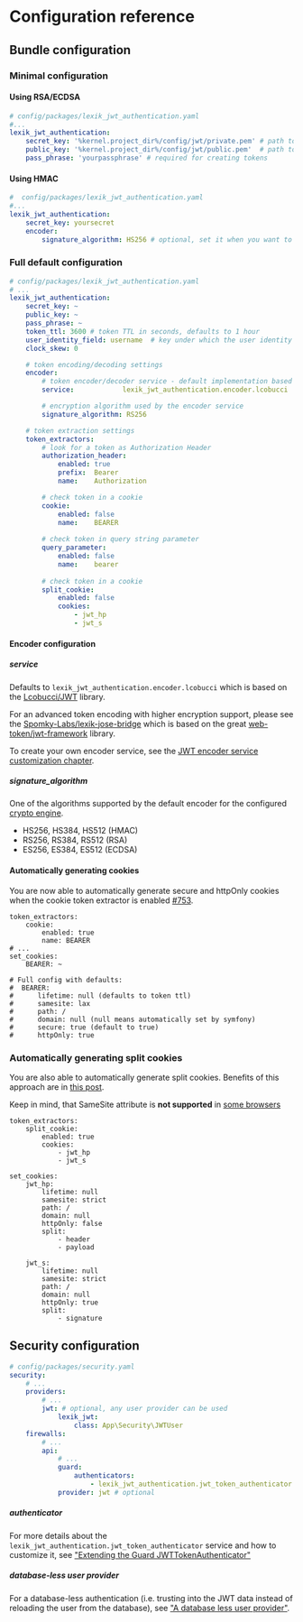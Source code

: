 Configuration reference
=======================

Bundle configuration
---------------------

### Minimal configuration

#### Using RSA/ECDSA

``` yaml
# config/packages/lexik_jwt_authentication.yaml
#...
lexik_jwt_authentication:
    secret_key: '%kernel.project_dir%/config/jwt/private.pem' # path to the secret key OR raw secret key, required for creating tokens
    public_key: '%kernel.project_dir%/config/jwt/public.pem'  # path to the public key OR raw public key, required for verifying tokens
    pass_phrase: 'yourpassphrase' # required for creating tokens
```

#### Using HMAC
``` yaml
#  config/packages/lexik_jwt_authentication.yaml
#...
lexik_jwt_authentication:
    secret_key: yoursecret
    encoder:
        signature_algorithm: HS256 # optional, set it when you want to use without SSH keys 
```

### Full default configuration

``` yaml
# config/packages/lexik_jwt_authentication.yaml
# ...
lexik_jwt_authentication:
    secret_key: ~
    public_key: ~
    pass_phrase: ~
    token_ttl: 3600 # token TTL in seconds, defaults to 1 hour
    user_identity_field: username  # key under which the user identity will be stored in the token payload
    clock_skew: 0

    # token encoding/decoding settings
    encoder:
        # token encoder/decoder service - default implementation based on the lcobucci/jwt library
        service:            lexik_jwt_authentication.encoder.lcobucci

        # encryption algorithm used by the encoder service
        signature_algorithm: RS256

    # token extraction settings
    token_extractors:
        # look for a token as Authorization Header
        authorization_header:
            enabled: true
            prefix:  Bearer
            name:    Authorization

        # check token in a cookie
        cookie:
            enabled: false
            name:    BEARER
            
        # check token in query string parameter
        query_parameter:
            enabled: false
            name:    bearer
        
        # check token in a cookie
        split_cookie:
            enabled: false
            cookies:
                - jwt_hp
                - jwt_s
```

#### Encoder configuration

##### service

Defaults to `lexik_jwt_authentication.encoder.lcobucci` which is based on the [Lcobucci/JWT](https://github.com/lcobucci/jwt) library.

For an advanced token encoding with higher encryption support, please see the [Spomky-Labs/lexik-jose-bridge](https://github.com/Spomky-Labs/lexik-jose-bridge) which is based on the great [web-token/jwt-framework](https://github.com/web-token/jwt-framework) library.

To create your own encoder service, see the [JWT encoder service customization chapter](5-encoder-service.md).

##### signature_algorithm

One of the algorithms supported by the default encoder for the configured [crypto engine](#crypto_engine).

- HS256, HS384, HS512 (HMAC)
- RS256, RS384, RS512 (RSA)
- ES256, ES384, ES512 (ECDSA)

#### Automatically generating cookies
You are now able to automatically generate secure and httpOnly cookies when the cookie token extractor is enabled [#753](https://github.com/lexik/LexikJWTAuthenticationBundle/pull/753).

```
token_extractors: 
    cookie: 
        enabled: true
        name: BEARER
# ...
set_cookies:
    BEARER: ~

# Full config with defaults:
#  BEARER:
#      lifetime: null (defaults to token ttl)
#      samesite: lax
#      path: /
#      domain: null (null means automatically set by symfony)
#      secure: true (default to true)
#      httpOnly: true

```

### Automatically generating split cookies
You are also able to automatically generate split cookies. Benefits of this approach are in [this post](https://medium.com/lightrail/getting-token-authentication-right-in-a-stateless-single-page-application-57d0c6474e3).

Keep in mind, that SameSite attribute is **not supported** in [some browsers](https://caniuse.com/#feat=same-site-cookie-attribute)

```
token_extractors:
    split_cookie:
        enabled: true
        cookies:
            - jwt_hp
            - jwt_s

set_cookies:
    jwt_hp:
        lifetime: null
        samesite: strict
        path: /
        domain: null
        httpOnly: false
        split:
            - header
            - payload

    jwt_s:
        lifetime: null
        samesite: strict
        path: /
        domain: null
        httpOnly: true
        split:
            - signature
```

Security configuration
-----------------------

```yaml
# config/packages/security.yaml
security:
    # ...
    providers:
        # ...
        jwt: # optional, any user provider can be used
            lexik_jwt:
                class: App\Security\JWTUser
    firewalls:
        # ...
        api:
            # ...
            guard:
                authenticators: 
                    - lexik_jwt_authentication.jwt_token_authenticator
            provider: jwt # optional
```

##### authenticator

For more details about the `lexik_jwt_authentication.jwt_token_authenticator` service and how to customize it, see ["Extending the Guard JWTTokenAuthenticator"](6-extending-jwt-authenticator.md)

##### database-less user provider

For a database-less authentication (i.e. trusting into the JWT data instead of reloading the user from the database), see ["A database less user provider"](8-jwt-user-provider.md).

